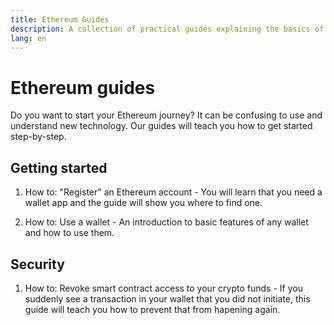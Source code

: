 ```yaml
---
title: Ethereum Guides
description: A collection of practical guides explaining the basics of using crypto for beginners.
lang: en
---
```


# Ethereum guides

Do you want to start your Ethereum journey? It can be confusing to use and understand new technology. Our guides will teach you how to get started step-by-step.

## Getting started

1. How to: "Register" an Ethereum account - You will learn that you need a wallet app and the guide will show you where to find one.

2. How to: Use a wallet - An introduction to basic features of any wallet and how to use them.

## Security
1. How to: Revoke smart contract access to your crypto funds - If you suddenly see a transaction in your wallet that you did not initiate, this guide will teach you how to prevent that from hapening again.
